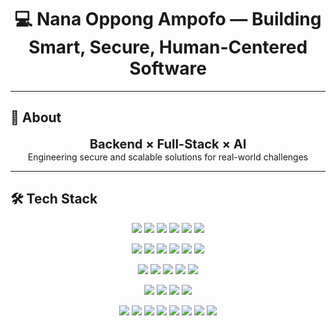 <!-- Profile Header -->
<h1 align="center">💻 <b>Nana Oppong Ampofo</b> — Building Smart, Secure, Human-Centered Software</h1>

---

## 🧭 About
<p align="center">
  <b><span style="font-size: 20px;">Backend × Full-Stack × AI</span></b>  
  <br/>
  Engineering secure and scalable solutions for real-world challenges
</p>

---

## 🛠 Tech Stack

<p align="center">
  <!-- Languages -->
  <img src="https://img.shields.io/badge/Python-3776AB?logo=python&logoColor=fff"/> 
  <img src="https://img.shields.io/badge/C++-00599C?logo=c%2B%2B&logoColor=fff"/>
  <img src="https://img.shields.io/badge/Java-007396?logo=java&logoColor=fff"/>
  <img src="https://img.shields.io/badge/TypeScript-3178C6?logo=typescript&logoColor=fff"/>
  <img src="https://img.shields.io/badge/JavaScript-F7DF1E?logo=javascript&logoColor=000"/>
  <img src="https://img.shields.io/badge/SQL-336791?logo=postgresql&logoColor=fff"/>
</p>

<p align="center">
  <!-- Backend / Frontend -->
  <img src="https://img.shields.io/badge/Django-092E20?logo=django&logoColor=fff"/>
  <img src="https://img.shields.io/badge/FastAPI-009688?logo=fastapi&logoColor=fff"/>
  <img src="https://img.shields.io/badge/Flask-000?logo=flask&logoColor=fff"/>
  <img src="https://img.shields.io/badge/React-20232A?logo=react&logoColor=61DAFB"/>
  <img src="https://img.shields.io/badge/React_Native-20232A?logo=react&logoColor=61DAFB"/>
  <img src="https://img.shields.io/badge/TailwindCSS-06B6D4?logo=tailwindcss&logoColor=fff"/>
</p>

<p align="center">
  <!-- ML / Data -->
  <img src="https://img.shields.io/badge/PyTorch-EE4C2C?logo=pytorch&logoColor=fff"/>
  <img src="https://img.shields.io/badge/TensorFlow-FF6F00?logo=tensorflow&logoColor=fff"/>
  <img src="https://img.shields.io/badge/scikit--learn-F7931E?logo=scikitlearn&logoColor=fff"/>
  <img src="https://img.shields.io/badge/Pandas-150458?logo=pandas&logoColor=fff"/>
  <img src="https://img.shields.io/badge/NumPy-013243?logo=numpy&logoColor=fff"/>
</p>

<p align="center">
  <!-- Databases & Messaging -->
  <img src="https://img.shields.io/badge/PostgreSQL-4169E1?logo=postgresql&logoColor=fff"/>
  <img src="https://img.shields.io/badge/Redis-DC382D?logo=redis&logoColor=fff"/>
  <img src="https://img.shields.io/badge/DynamoDB-4053D6?logo=amazondynamodb&logoColor=fff"/>
  <img src="https://img.shields.io/badge/Kafka-231F20?logo=apachekafka&logoColor=fff"/>
</p>

<p align="center">
  <!-- DevOps / Cloud -->
  <img src="https://img.shields.io/badge/Docker-2496ED?logo=docker&logoColor=fff"/>
  <img src="https://img.shields.io/badge/AWS-232F3E?logo=amazonaws&logoColor=ff9"/>
  <img src="https://img.shields.io/badge/GitHub_Actions-2088FF?logo=githubactions&logoColor=fff"/>
  <img src="https://img.shields.io/badge/Jenkins-D24939?logo=jenkins&logoColor=fff"/>
  <img src="https://img.shields.io/badge/Nginx-009639?logo=nginx&logoColor=fff"/>
  <img src="https://img.shields.io/badge/Git-F05032?logo=git&logoColor=fff"/>
  <img src="https://img.shields.io/badge/GraphQL-E10098?logo=graphql&logoColor=fff"/>
  <img src="https://img.shields.io/badge/Figma-F24E1E?logo=figma&logoColor=fff"/>
</p>

